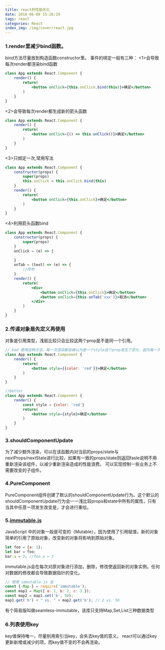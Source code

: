 ```yaml
---
title: react的性能优化
date: 2018-06-08 15:26:19
tags: react
categories: React
index_img: /img/cover/react.jpg
---
```



### 1.render里减少bind函数。
bind方法尽量放到构造函数constructor里。
事件的绑定一般有三种：
<1>会导致每次render都渲染bind函数
```jsx harmony
class App extends React.Component {
	render() {
		return(
			<button onClick={this.onClick.bind(this)}>确定</button>
		)
	}
}
```
<2>会导致每次render都生成新的箭头函数
```jsx harmony
class App extends React.Component {
	render() {
		return(
			<button onClick={() => this.onClick()}>确定</button>
		)
	}
}
```
<3>只绑定一次,常用写法
```jsx harmony
class App extends React.Component {
	constructor(props) {
		super(props)
		this.onClick = this.onClick.bind(this)
	}
	render() {
		return(
			<button onClick={this.onClick}>确定</button>
		)
	}
}
```
<4>利用箭头函数bind
```jsx harmony
class App extends React.Component {
	constructor(props) {
		super(props)
	}
	onClick = (e) => {
		
	}
	onTab = (text) => (e) => {
		//传参
	}
	render() {
		return(
			<div>
				<button onClick={this.onClick}>确定</button>
				<button onClick={this.onTab('xxx')}>取消</button>
			</div>	
		)
	}
}
```

### 2.传递对象是先定义再使用
对象是引用类型，浅层比较只会比较这两个prop是不是同一个引用。
```jsx harmony
// bad 使用这种方法，每一次渲染都会被认为是一个style这个prop发生了变化，因为每一次都会产生一个对象给style。
class App extends React.Component {
	render() {
		return(
			<button style={{color: 'red'}}>确定</button>
		)
	}
}

//better
class App extends React.Component {
	render() {
		const style = {color: 'red'}
		return(
			<button style={style}>确定</button>
		)
	}
}

```


### 3.shouldComponentUpdate
为了减少额外渲染，可以在该函数内对当前的props/state与nextProps/nextState进行比较，如果有一致的props/state则返回fasle说明不用重新渲染该组件，以减少重新渲染造成的性能浪费。
可以实现控制一些业务上不需要改变的子组件。


### 4.PureComponent
PureComponent组件创建了默认的shouldComponentUpdate行为。这个默认的shouldComponentUpdate行为会一一浅比较props和state中所有的属性，只有当其中任意一项发生改变是，才会进行重绘。


### 5.[immutable.js](https://github.com/facebook/immutable-js)
JavaScript 中的对象一般是可变的（Mutable），因为使用了引用赋值，新的对象简单的引用了原始对象，改变新的对象将影响到原始对象。
```javascript
let foo = {a: 1};
let bar = foo; 
bar.a = 2; //foo.a = 2
```
immutable.js会在每次对原对象进行添加，删除，修改使返回新的对象实例。任何对数据的修改都会导致数据指针的变化。

```javascript
// 使用 immutable.js 后
const { Map } = require('immutable');
const map1 = Map({ a: 1, b: 2, c: 3 });
const map2 = map1.set('b', 50);
map1.get('b') + " vs. " + map2.get('b'); // 2 vs. 50
```

有个简易版叫做seamless-immutable，该库只支持Map,Set,List三种数据类型


### 6.列表使用key
key值保持唯一，尽量别用索引当key，会失去key值的意义。
react可以通过key更新新增或减少的项，而key值不变的不会再渲染。